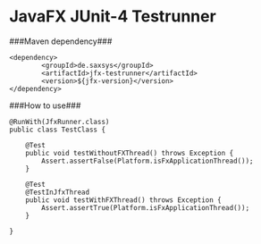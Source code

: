 JavaFX JUnit-4 Testrunner
==============

###Maven dependency###

```
<dependency>
		<groupId>de.saxsys</groupId>
		<artifactId>jfx-testrunner</artifactId>
		<version>${jfx-version}</version>
</dependency>
```

###How to use###

```
@RunWith(JfxRunner.class)
public class TestClass {

	@Test
	public void testWithoutFXThread() throws Exception {
		Assert.assertFalse(Platform.isFxApplicationThread());
	}

	@Test
	@TestInJfxThread
	public void testWithFXThread() throws Exception {
		Assert.assertTrue(Platform.isFxApplicationThread());
	}

}
```

